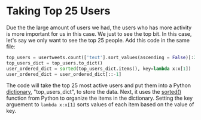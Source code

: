 # Taking Top 25 Users

Due the the large amount of users we had, the users who has more activity is more important for us in this case. We just to see the top bit. In this case, let's say we only want to see the top 25 people. Add this code in the same file:

```python
top_users = usertweets.count(['text'].sort_values(ascending = False)[:25] 
top_users_dict = top_users.to_dict() 
user_ordered_dict = sorted(top_users_dict.items(), key=lambda x:x[1])
user_ordered_dict = user_ordered_dict[::-1]
```

The code will take the top 25 most active users and put them into a Python [dictionary](https://www.geeksforgeeks.org/python-dictionary/), "top\_users\_dict", to store the data. Next, it uses the [sorted\(\)](https://www.geeksforgeeks.org/sorted-function-python/) function from Python to organize the items in the dictionary. Setting the key arguement to `lambda x:x[1]` sorts values of each item based on the value of key.

